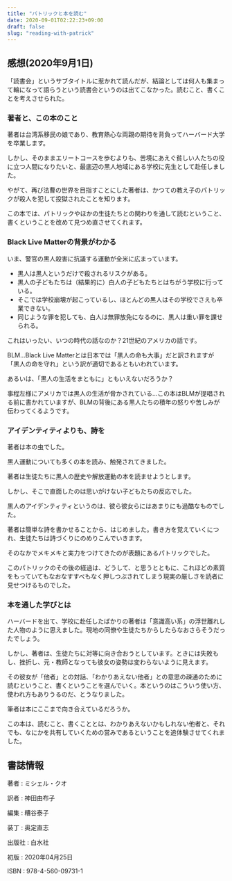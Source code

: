 ```yaml
---
title: "パトリックと本を読む"
date: 2020-09-01T02:22:23+09:00
draft: false
slug: "reading-with-patrick"
---
```


感想(2020年9月1日)
----

「読書会」というサブタイトルに惹かれて読んだが、結論としては何人も集まって輪になって語らうという読書会というのは出てこなかった。読むこと、書くことを考えさせられた。

### 著者と、この本のこと

著者は台湾系移民の娘であり、教育熱心な両親の期待を背負ってハーバード大学を卒業します。

しかし、そのままエリートコースを歩むよりも、苦境にあえぐ貧しい人たちの役に立つ人間になりたいと、最底辺の黒人地域にある学校に先生として赴任しました。

やがて、再び法曹の世界を目指すことにした著者は、かつての教え子のパトリックが殺人を犯して投獄されたことを知ります。

この本では、パトリックやほかの生徒たちとの関わりを通して読むということ、書くということを改めて見つめ直させてくれます。

### Black Live Matterの背景がわかる

いま、警官の黒人殺害に抗議する運動が全米に広まっています。

- 黒人は黒人というだけで殺されるリスクがある。
- 黒人の子どもたちは（結果的に）白人の子どもたちとはちがう学校に行っている。
- そこでは学校崩壊が起こっているし、ほとんどの黒人はその学校でさえも卒業できない。
- 同じような罪を犯しても、白人は無罪放免になるのに、黒人は重い罪を課せられる。

これはいったい、いつの時代の話なのか？21世紀のアメリカの話です。

BLM...Black Live Matterとは日本では「黒人の命も大事」だと訳されますが「黒人の命を守れ」という訳が適切であるともいわれています。

あるいは、「黒人の生活をまともに」ともいえないだろうか？

事程左様にアメリカでは黒人の生活が脅かされている...この本はBLMが提唱される前に書かれていますが、BLMの背後にある黒人たちの積年の怒りや苦しみが伝わってくるようです。

### アイデンティティよりも、詩を

著者は本の虫でした。

黒人運動についても多くの本を読み、触発されてきました。

著者は生徒たちに黒人の歴史や解放運動の本を読ませようとします。

しかし、そこで直面したのは思いがけない子どもたちの反応でした。

黒人のアイデンティティというのは、彼ら彼女らにはあまりにも過酷なものでした。

著者は簡単な詩を書かせることから、はじめました。書き方を覚えていくにつれ、生徒たちは詩づくりにのめりこんでいきます。

そのなかでメキメキと実力をつけてきたのが表題にあるパトリックでした。

このパトリックのその後の経過は、どうして、と思うとともに、これほどの素質をもっていてもなおなすすべもなく押しつぶされてしまう現実の厳しさを読者に見せつけるものでした。

### 本を通した学びとは

ハーバードを出て、学校に赴任したばかりの著者は「意識高い系」の浮世離れした人物のように思えました。現地の同僚や生徒たちからしたらなおさらそうだったでしょう。

しかし、著者は、生徒たちに対等に向き合おうとしています。ときには失敗もし、挫折し、元・教師となっても彼女の姿勢は変わらないように見えます。

その彼女が「他者」との対話、「わかりあえない他者」との意思の疎通のために読むということ、書くということを選んでいく。本というのはこういう使い方、使われ方もありうるのだ、とうなりました。

筆者は本にここまで向き合えているだろうか。

この本は、読むこと、書くこととは、わかりあえないかもしれない他者と、それでも、なにかを共有していくための営みであるということを追体験させてくれました。

書誌情報
----

著者
:    ミシェル・クオ

訳者
:    神田由布子

編集
:    糟谷泰子

装丁
:    奥定直志

出版社
:    白水社

初版
:    2020年04月25日

ISBN
:    978-4-560-09731-1
